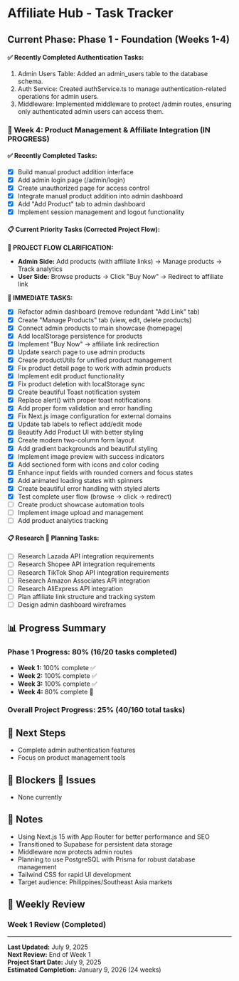 # Affiliate Hub - Task Tracker

## Current Phase: Phase 1 - Foundation (Weeks 1-4)

#### ✅ Recently Completed Authentication Tasks:
1. Admin Users Table: Added an admin_users table to the database schema.
2. Auth Service: Created authService.ts to manage authentication-related operations for admin users.
3. Middleware: Implemented middleware to protect /admin routes, ensuring only authenticated admin users can access them.

### 🚧 Week 4: Product Management & Affiliate Integration (IN PROGRESS)

#### ✅ Recently Completed Tasks:
- [x] Build manual product addition interface
- [x] Add admin login page (/admin/login)
- [x] Create unauthorized page for access control
- [x] Integrate manual product addition into admin dashboard
- [x] Add "Add Product" tab to admin dashboard
- [x] Implement session management and logout functionality

#### 📋 Current Priority Tasks (Corrected Project Flow):

**📝 PROJECT FLOW CLARIFICATION:**
- **Admin Side:** Add products (with affiliate links) → Manage products → Track analytics
- **User Side:** Browse products → Click "Buy Now" → Redirect to affiliate link

**📝 IMMEDIATE TASKS:**
- [x] Refactor admin dashboard (remove redundant "Add Link" tab)
- [x] Create "Manage Products" tab (view, edit, delete products)
- [x] Connect admin products to main showcase (homepage)
- [x] Add localStorage persistence for products
- [x] Implement "Buy Now" → affiliate link redirection
- [x] Update search page to use admin products
- [x] Create productUtils for unified product management
- [x] Fix product detail page to work with admin products
- [x] Implement edit product functionality
- [x] Fix product deletion with localStorage sync
- [x] Create beautiful Toast notification system
- [x] Replace alert() with proper toast notifications
- [x] Add proper form validation and error handling
- [x] Fix Next.js image configuration for external domains
- [x] Update tab labels to reflect add/edit mode
- [x] Beautify Add Product UI with better styling
- [x] Create modern two-column form layout
- [x] Add gradient backgrounds and beautiful styling
- [x] Implement image preview with success indicators
- [x] Add sectioned form with icons and color coding
- [x] Enhance input fields with rounded corners and focus states
- [x] Add animated loading states with spinners
- [x] Create beautiful error handling with styled alerts
- [x] Test complete user flow (browse → click → redirect)
- [ ] Create product showcase automation tools
- [ ] Implement image upload and management
- [ ] Add product analytics tracking

#### 📋 Research  Planning Tasks:
- [ ] Research Lazada API integration requirements
- [ ] Research Shopee API integration requirements
- [ ] Research TikTok Shop API integration requirements
- [ ] Research Amazon Associates API integration
- [ ] Research AliExpress API integration
- [ ] Plan affiliate link structure and tracking system
- [ ] Design admin dashboard wireframes

## 📊 Progress Summary

### Phase 1 Progress: 80% (16/20 tasks completed)
- **Week 1:** 100% complete ✅
- **Week 2:** 100% complete ✅
- **Week 3:** 100% complete ✅
- **Week 4:** 80% complete 🚧

### Overall Project Progress: 25% (40/160 total tasks)

## 🎯 Next Steps

- Complete admin authentication features
- Focus on product management tools

## 🚨 Blockers  Issues

- None currently

## 📝 Notes

- Using Next.js 15 with App Router for better performance and SEO
- Transitioned to Supabase for persistent data storage
- Middleware now protects admin routes
- Planning to use PostgreSQL with Prisma for robust database management
- Tailwind CSS for rapid UI development
- Target audience: Philippines/Southeast Asia markets

## 🔄 Weekly Review

### Week 1 Review (Completed)

---

**Last Updated:** July 9, 2025  
**Next Review:** End of Week 1  
**Project Start Date:** July 9, 2025  
**Estimated Completion:** January 9, 2026 (24 weeks)
